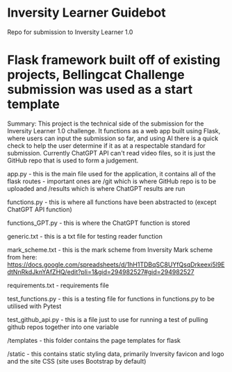 # Inversity Learner Guidebot
 Repo for submission to Inversity Learner 1.0

# Flask framework built off of existing projects, Bellingcat Challenge submission was used as a start template

Summary: This project is the technical side of the submission for the Inversity Learner 1.0 challenge. It functions as a web app built using Flask, where users can input the submission so far, and using AI there is a quick check to help the user determine if it as at a respectable standard for submission. Currently ChatGPT API can't read video files, so it is just the GitHub repo that is used to form a judgement.

app.py - this is the main file used for the application, it contains all of the flask routes - important ones are /git which is where GitHub repo is to be uploaded and /results which is where ChatGPT results are run

functions.py - this is where all functions have been abstracted to (except ChatGPT API function)

functions_GPT.py - this is where the ChatGPT function is stored

generic.txt - this is a txt file for testing reader function

mark_scheme.txt - this is the mark scheme from Inversity
Mark scheme from here: https://docs.google.com/spreadsheets/d/1hH1TDBqSC8UYfQsqDrkeexi5l9EdtNnRkdJknYAfZHQ/edit?pli=1&gid=294982527#gid=294982527

requirements.txt - requirements file

test_functions.py - this is a testing file for functions in functions.py to be utilised with Pytest

test_github_api.py - this is a file just to use for running a test of pulling github repos together into one variable

/templates - this folder contains the page templates for flask

/static - this contains static styling data, primarily Inversity favicon and logo and the site CSS (site uses Bootstrap by default)
